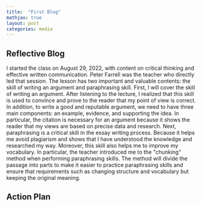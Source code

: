 ```yaml
---
title:  "First Blog"
mathjax: true
layout: post
categories: media
---
```


## Reflective Blog

I started the class on August 29, 2022, with content on critical thinking and effective written communication. Peter Farrell was the teacher who directly led that session. The lesson has two important and valuable contents: the skill of writing an argument and paraphrasing skill. First, I will cover the skill of writing an argument. After listening to the lecture, I realized that this skill is used to convince and prove to the reader that my point of view is correct. In addition, to write a good and reputable argument, we need to have three main components: an example, evidence, and supporting the idea. In particular, the citation is necessary for an argument because it shows the reader that my views are based on precise data and research. 
Next, paraphrasing is a critical skill in the essay writing process. Because it helps me avoid plagiarism and shows that I have understood the knowledge and researched my way. Moreover, this skill also helps me to improve my vocabulary. In particular, the teacher introduced me to the "chunking" method when performing paraphrasing skills. The method will divide the passage into parts to make it easier to practice paraphrasing skills and ensure that requirements such as changing structure and vocabulary but keeping the original meaning.
## Action Plan

